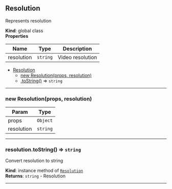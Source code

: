 
<a name="Resolution"></a>

## Resolution
Represents resolution

**Kind**: global class  
**Properties**

| Name | Type | Description |
| --- | --- | --- |
| resolution | <code>string</code> | Video resolution |


* [Resolution](#Resolution)
    * [new Resolution(props, resolution)](#new_Resolution_new)
    * [.toString()](#Resolution+toString) ⇒ <code>string</code>


* * *

<a name="new_Resolution_new"></a>

### new Resolution(props, resolution)

| Param | Type |
| --- | --- |
| props | <code>Object</code> | 
| resolution | <code>string</code> | 


* * *

<a name="Resolution+toString"></a>

### resolution.toString() ⇒ <code>string</code>
Convert resolution to string

**Kind**: instance method of [<code>Resolution</code>](#Resolution)  
**Returns**: <code>string</code> - Resolution  

* * *

